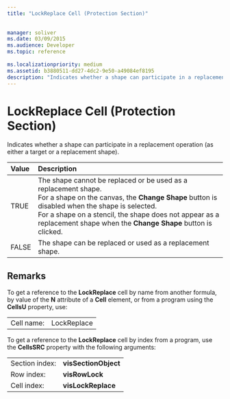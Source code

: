 ```yaml
---
title: "LockReplace Cell (Protection Section)"
 
 
manager: soliver
ms.date: 03/09/2015
ms.audience: Developer
ms.topic: reference
 
ms.localizationpriority: medium
ms.assetid: b3880511-dd27-4dc2-9e50-a49084ef8195
description: "Indicates whether a shape can participate in a replacement operation (as either a target or a replacement shape)."
---
```


# LockReplace Cell (Protection Section)

Indicates whether a shape can participate in a replacement operation (as either a target or a replacement shape). 
  
|**Value**|**Description**|
|:-----|:-----|
|TRUE  <br/> |The shape cannot be replaced or be used as a replacement shape.  <br/> For a shape on the canvas, the **Change Shape** button is disabled when the shape is selected.  <br/> For a shape on a stencil, the shape does not appear as a replacement shape when the **Change Shape** button is clicked.  <br/> |
|FALSE  <br/> |The shape can be replaced or used as a replacement shape.  <br/> |
   
## Remarks

To get a reference to the **LockReplace** cell by name from another formula, by value of the **N** attribute of a **Cell** element, or from a program using the **CellsU** property, use: 
  
|||
|:-----|:-----|
| Cell name:  <br/> | LockReplace  <br/> |
   
To get a reference to the **LockReplace** cell by index from a program, use the **CellsSRC** property with the following arguments: 
  
|||
|:-----|:-----|
| Section index:  <br/> |**visSectionObject** <br/> |
| Row index:  <br/> |**visRowLock** <br/> |
| Cell index:  <br/> |**visLockReplace** <br/> |
   

